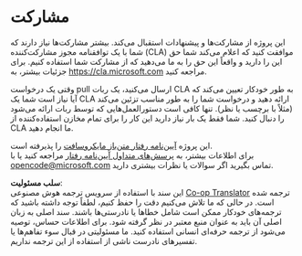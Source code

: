 <!--
CO_OP_TRANSLATOR_METADATA:
{
  "original_hash": "61aff2b3273d4ab66709493b43f91ca1",
  "translation_date": "2025-08-23T23:20:42+00:00",
  "source_file": "CONTRIBUTING.md",
  "language_code": "fa"
}
-->
# مشارکت

این پروژه از مشارکت‌ها و پیشنهادات استقبال می‌کند. بیشتر مشارکت‌ها نیاز دارند که شما با یک توافقنامه مجوز مشارکت‌کننده (CLA) موافقت کنید که اعلام می‌کند شما حق این را دارید و واقعاً این حق را به ما می‌دهید که از مشارکت شما استفاده کنیم. برای جزئیات بیشتر، به https://cla.microsoft.com مراجعه کنید.

وقتی یک درخواست pull ارسال می‌کنید، یک ربات CLA به طور خودکار تعیین می‌کند که آیا نیاز است شما یک CLA ارائه دهید و درخواست شما را به طور مناسب تزئین می‌کند (مثلاً با برچسب یا نظر). تنها کافی است دستورالعمل‌هایی که توسط ربات ارائه می‌شود را دنبال کنید. شما فقط یک بار نیاز دارید این کار را برای تمام مخازن استفاده‌کننده از CLA ما انجام دهید.

این پروژه [آیین‌نامه رفتار متن‌باز مایکروسافت](https://opensource.microsoft.com/codeofconduct/) را پذیرفته است.  
برای اطلاعات بیشتر، به [پرسش‌های متداول آیین‌نامه رفتار](https://opensource.microsoft.com/codeofconduct/faq/) مراجعه کنید یا با [opencode@microsoft.com](mailto:opencode@microsoft.com) تماس بگیرید اگر سوالات یا نظرات بیشتری دارید.

**سلب مسئولیت**:  
این سند با استفاده از سرویس ترجمه هوش مصنوعی [Co-op Translator](https://github.com/Azure/co-op-translator) ترجمه شده است. در حالی که ما تلاش می‌کنیم دقت را حفظ کنیم، لطفاً توجه داشته باشید که ترجمه‌های خودکار ممکن است شامل خطاها یا نادرستی‌ها باشند. سند اصلی به زبان اصلی آن باید به عنوان منبع معتبر در نظر گرفته شود. برای اطلاعات حساس، توصیه می‌شود از ترجمه حرفه‌ای انسانی استفاده کنید. ما مسئولیتی در قبال سوء تفاهم‌ها یا تفسیرهای نادرست ناشی از استفاده از این ترجمه نداریم.